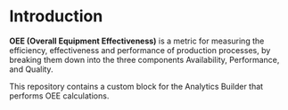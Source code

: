 # Introduction

**OEE (Overall Equipment Effectiveness)** is a metric for measuring the efficiency, effectiveness and performance of production processes, by breaking them down into the three components Availability, Performance, and Quality.

This repository contains a custom block for the Analytics Builder that performs OEE calculations.

